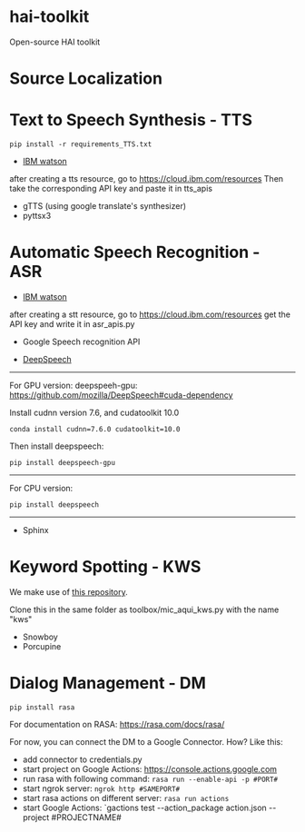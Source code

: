 # hai-toolkit
Open-source HAI toolkit

# Source Localization


# Text to Speech Synthesis - TTS

`pip install -r requirements_TTS.txt`

* [IBM watson](https://cloud.ibm.com/apidocs/speech-to-text?code=python)

after creating a tts resource, go to https://cloud.ibm.com/resources
Then take the corresponding API key and paste it in tts_apis

* gTTS (using google translate's synthesizer)
* pyttsx3

# Automatic Speech Recognition - ASR

* [IBM watson](https://cloud.ibm.com/apidocs/speech-to-text?code=python)

after creating a stt resource, go to https://cloud.ibm.com/resources
get the API key and write it in asr_apis.py

* Google Speech recognition API

* [DeepSpeech](https://cloud.ibm.com/apidocs/speech-to-text?code=python)

------------------------
For GPU version:
deepspeeh-gpu:
https://github.com/mozilla/DeepSpeech#cuda-dependency

Install cudnn version 7.6, and cudatoolkit 10.0

`conda install cudnn=7.6.0 cudatoolkit=10.0`

Then install deepspeech:

`pip install deepspeech-gpu`

-----------------------
For CPU version:

`pip install deepspeech`

------------------------


* Sphinx

# Keyword Spotting - KWS

We make use of [this repository](https://github.com/Picovoice/wakeword-benchmark).

Clone this in the same folder as toolbox/mic_aqui_kws.py with the name "kws"

* Snowboy
* Porcupine

# Dialog Management - DM

`pip install rasa`

For documentation on RASA: https://rasa.com/docs/rasa/

For now, you can connect the DM to a Google Connector. How? Like this:

* add connector to credentials.py
* start project on Google Actions: https://console.actions.google.com
* run rasa with following command: `rasa run --enable-api -p #PORT#`
* start ngrok server: `ngrok http #SAMEPORT#`
* start rasa actions on different server: `rasa run actions`
* start Google Actions: `gactions test --action_package action.json --project #PROJECTNAME#
